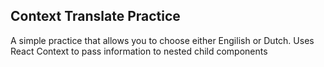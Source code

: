 ## Context Translate Practice

A simple practice that allows you to choose either Engilish or Dutch. Uses React Context to pass information to nested child components
